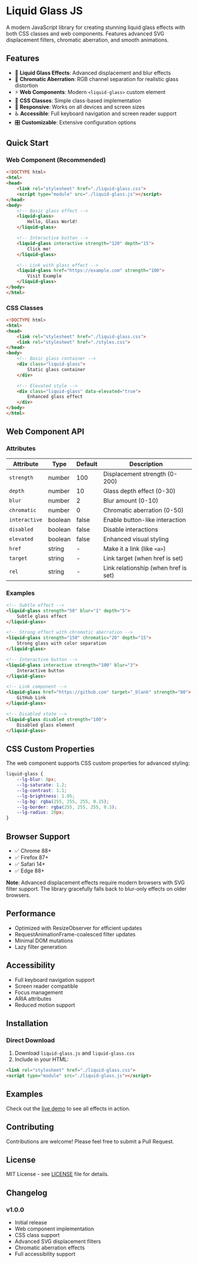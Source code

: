 # Liquid Glass JS

A modern JavaScript library for creating stunning liquid glass effects with both CSS classes and web components. Features advanced SVG displacement filters, chromatic aberration, and smooth animations.

## Features

- 🌊 **Liquid Glass Effects**: Advanced displacement and blur effects
- 🎨 **Chromatic Aberration**: RGB channel separation for realistic glass distortion
- ⚡ **Web Components**: Modern `<liquid-glass>` custom element
- 🎯 **CSS Classes**: Simple class-based implementation
- 📱 **Responsive**: Works on all devices and screen sizes
- ♿ **Accessible**: Full keyboard navigation and screen reader support
- 🎛️ **Customizable**: Extensive configuration options

## Quick Start

### Web Component (Recommended)

```html
<!DOCTYPE html>
<html>
<head>
    <link rel="stylesheet" href="./liquid-glass.css">
    <script type="module" src="./liquid-glass.js"></script>
</head>
<body>
    <!-- Basic glass effect -->
    <liquid-glass>
        Hello, Glass World!
    </liquid-glass>

    <!-- Interactive button -->
    <liquid-glass interactive strength="120" depth="15">
        Click me!
    </liquid-glass>

    <!-- Link with glass effect -->
    <liquid-glass href="https://example.com" strength="100">
        Visit Example
    </liquid-glass>
</body>
</html>
```

### CSS Classes

```html
<!DOCTYPE html>
<html>
<head>
    <link rel="stylesheet" href="./liquid-glass.css">
    <link rel="stylesheet" href="./styles.css">
</head>
<body>
    <!-- Basic glass container -->
    <div class="liquid-glass">
        Static glass container
    </div>

    <!-- Elevated style -->
    <div class="liquid-glass" data-elevated="true">
        Enhanced glass effect
    </div>
</body>
</html>
```

## Web Component API

### Attributes

| Attribute | Type | Default | Description |
|-----------|------|---------|-------------|
| `strength` | number | 100 | Displacement strength (0-200) |
| `depth` | number | 10 | Glass depth effect (0-30) |
| `blur` | number | 2 | Blur amount (0-10) |
| `chromatic` | number | 0 | Chromatic aberration (0-50) |
| `interactive` | boolean | false | Enable button-like interaction |
| `disabled` | boolean | false | Disable interactions |
| `elevated` | boolean | false | Enhanced visual styling |
| `href` | string | - | Make it a link (like `<a>`) |
| `target` | string | - | Link target (when href is set) |
| `rel` | string | - | Link relationship (when href is set) |

### Examples

```html
<!-- Subtle effect -->
<liquid-glass strength="50" blur="1" depth="5">
    Subtle glass effect
</liquid-glass>

<!-- Strong effect with chromatic aberration -->
<liquid-glass strength="150" chromatic="20" depth="15">
    Strong glass with color separation
</liquid-glass>

<!-- Interactive button -->
<liquid-glass interactive strength="100" blur="3">
    Interactive button
</liquid-glass>

<!-- Link component -->
<liquid-glass href="https://github.com" target="_blank" strength="80">
    GitHub Link
</liquid-glass>

<!-- Disabled state -->
<liquid-glass disabled strength="100">
    Disabled glass element
</liquid-glass>
```

## CSS Custom Properties

The web component supports CSS custom properties for advanced styling:

```css
liquid-glass {
    --lg-blur: 8px;
    --lg-saturate: 1.2;
    --lg-contrast: 1.1;
    --lg-brightness: 1.05;
    --lg-bg: rgba(255, 255, 255, 0.15);
    --lg-border: rgba(255, 255, 255, 0.3);
    --lg-radius: 20px;
}
```

## Browser Support

- ✅ Chrome 88+
- ✅ Firefox 87+
- ✅ Safari 14+
- ✅ Edge 88+

**Note**: Advanced displacement effects require modern browsers with SVG filter support. The library gracefully falls back to blur-only effects on older browsers.

## Performance

- Optimized with ResizeObserver for efficient updates
- RequestAnimationFrame-coalesced filter updates
- Minimal DOM mutations
- Lazy filter generation

## Accessibility

- Full keyboard navigation support
- Screen reader compatible
- Focus management
- ARIA attributes
- Reduced motion support

## Installation

### Direct Download

1. Download `liquid-glass.js` and `liquid-glass.css`
2. Include in your HTML:

```html
<link rel="stylesheet" href="./liquid-glass.css">
<script type="module" src="./liquid-glass.js"></script>
```


## Examples

Check out the [live demo](https://bemoredifferent.github.io/liquid-glass-js/) to see all effects in action.

## Contributing

Contributions are welcome! Please feel free to submit a Pull Request.

## License

MIT License - see [LICENSE](LICENSE) file for details.

## Changelog

### v1.0.0
- Initial release
- Web component implementation
- CSS class support
- Advanced SVG displacement filters
- Chromatic aberration effects
- Full accessibility support
